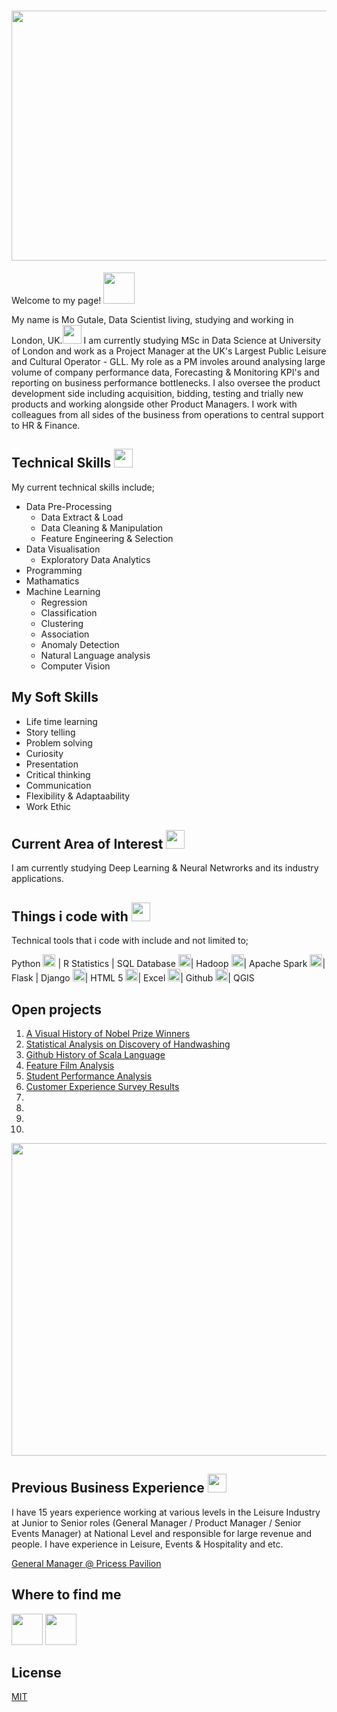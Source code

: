 # <h1><img src="https://images.unsplash.com/photo-1603481502680-db196f967e09?ixlib=rb-1.2.1&ixid=MnwxMjA3fDB8MHxwaG90by1wYWdlfHx8fGVufDB8fHx8&auto=format&fit=crop&w=1214&q=80" width="3000" height = "400"/> </h1>

Welcome to my page! <img src="https://raw.githubusercontent.com/iampavangandhi/iampavangandhi/master/gifs/Hi.gif" width="50px"> 

My name is Mo Gutale, Data Scientist living, studying and working in London, UK.<img src="https://emojis.slackmojis.com/emojis/images/1618737695/31201/united-kingdom.gif?1618737695" width="30px">  I am currently studying MSc in Data Science at University of London and work as a Project Manager at the UK's Largest Public Leisure and Cultural Operator - GLL. My role as a PM involes around analysing large volume of company performance data, Forecasting & Monitoring KPI's and reporting on business performance bottlenecks. I also oversee the product development side including acquisition, bidding, testing and trially new products and working alongside other Product Managers. I work with colleagues from all sides of the business from operations to central support to HR & Finance.   

## Technical Skills <img src="https://emojis.slackmojis.com/emojis/images/1570639173/6641/technically_goodnews.png?1570639173" width="30px">

My current technical skills include;

* Data Pre-Processing
  * Data Extract & Load
  * Data Cleaning & Manipulation 
  * Feature Engineering & Selection     
* Data Visualisation 
  * Exploratory Data Analytics 
* Programming 
* Mathamatics 
* Machine Learning
  * Regression
  * Classification
  * Clustering
  * Association
  * Anomaly Detection 
  * Natural Language analysis 
  * Computer Vision 

## My Soft Skills 

- Life time learning 
- Story telling 
- Problem solving 
- Curiosity 
- Presentation 
- Critical thinking 
- Communication 
- Flexibility & Adaptaability 
- Work Ethic 

## Current Area of Interest <img src="https://emojis.slackmojis.com/emojis/images/1620902782/38802/interested.gif?1620902782" width="30px">
I am currently studying Deep Learning & Neural Netwrorks and its industry applications. 

## Things i code with <img src="https://emojis.slackmojis.com/emojis/images/1549317933/5264/coding.gif?1549317933" width="30px">

Technical tools that i code with include and not limited to;

Python <img src="https://emojis.slackmojis.com/emojis/images/1450319444/32/python.png?1450319444" width="20px"> | 
R Statistics | 
SQL Database <img src="https://emojis.slackmojis.com/emojis/images/1533733488/4439/mysql.png?1533733488" width="20px">| 
Hadoop <img src="https://emojis.slackmojis.com/emojis/images/1542633924/4987/hadoop.png?1542633924" width="20px">| 
Apache Spark <img src="https://emojis.slackmojis.com/emojis/images/1489318167/1852/apache_spark.png?1489318167" width="20px">| 
Flask |
Django <img src="https://emojis.slackmojis.com/emojis/images/1483054030/1541/django.png?1483054030" width="20px">| 
HTML 5 <img src="https://emojis.slackmojis.com/emojis/images/1470343792/719/html5.png?1470343792" width="20px">| 
Excel <img src="https://emojis.slackmojis.com/emojis/images/1519341850/3577/excel.png?1519341850" width="20px">| 
Github <img src="https://emojis.slackmojis.com/emojis/images/1587484871/8712/github.png?1587484871" width="20px">|
QGIS 

## Open projects

1. <a href="https://github.com/mgutale/A-Visual-History-of-Nobel-Prize-Winners">A Visual History of Nobel Prize Winners</a>
2. <a href="https://github.com/mgutale/Dr.-Semmelweis-and-the-Discovery-of-Handwashing">Statistical Analysis on Discovery of Handwashing</a>
3. <a href="https://github.com/mgutale/Github-History-of-Scala-Language.git">Github History of Scala Language</a>
4. <a href="https://github.com/mgutale/Feature-Film-Analysis">Feature Film Analysis</a>
5. <a href="https://github.com/mgutale/Student-Performance-Exploratory-Data-Analysis">Student Performance Analysis</a>
6. <a href="https://github.com/mgutale/Customer-Experience-Survey"> Customer Experience Survey Results </a>
7.
8.
9.
10.

<img src="https://images.unsplash.com/photo-1504639725590-34d0984388bd?ixid=MnwxMjA3fDB8MHxwaG90by1wYWdlfHx8fGVufDB8fHx8&ixlib=rb-1.2.1&auto=format&fit=crop&w=1074&q=80" width="950" height="500">

## Previous Business Experience <img src="https://emojis.slackmojis.com/emojis/images/1615322551/18657/business.gif?1615322551" width="30px">
I have 15 years experience working at various levels in the Leisure Industry at Junior to Senior roles (General Manager / Product Manager / Senior Events Manager) at National Level and responsible for large revenue and people.  I have experience in Leisure, Events & Hospitality and etc. 

[General Manager @ Pricess Pavilion](https://businesscornwall.co.uk/latest-news/2018/04/big-plans-for-princess-pavilion/)

## Where to find me
[<img src="https://emojis.slackmojis.com/emojis/images/1450733056/231/twitter.png?1450733056" width="50" height = "50"/>](https://twitter.com/mgutale)   [<img src="https://emojis.slackmojis.com/emojis/images/1470343326/711/linkedin.png?1470343326" width="50" height = "50"/>](https://uk.linkedin.com/in/mgutale)

## License
[MIT](https://choosealicense.com/licenses/mit/)
